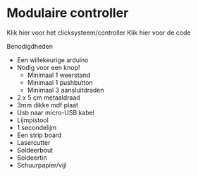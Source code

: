 <h1>Modulaire controller</h1>  

Klik hier voor het clicksysteem/controller
Klik hier voor de code


Benodigdheden
- Een willekeurige arduino
- Nodig voor een knop!
  - Minimaal 1 weerstand 
  - Minimaal 1 pushbutton
  - Minimaal 3 aansluitdraden
- 2 x 5 cm metaaldraad
- 3mm dikke mdf plaat
- Usb naar micro-USB kabel
- Lijmpistool
- 1 secondelijm
- Een strip board
- Lasercutter
- Soldeerbout
- Soldeertin
- Schuurpapier/vijl


